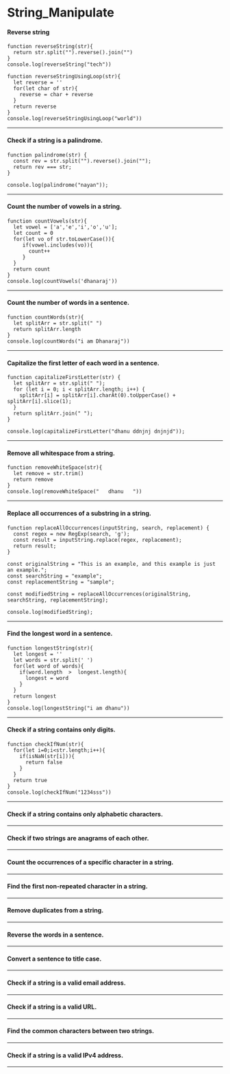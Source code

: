 # String_Manipulate
#### Reverse string
```
function reverseString(str){
  return str.split("").reverse().join("")
}
console.log(reverseString("tech"))
```
```
function reverseStringUsingLoop(str){
  let reverse = ''
  for(let char of str){
    reverse = char + reverse
  }
  return reverse
}
console.log(reverseStringUsingLoop("world"))
```
---
####  Check if a string is a palindrome.
```
function palindrome(str) {
  const rev = str.split("").reverse().join("");
  return rev === str;
}

console.log(palindrome("nayan"));
```
---
####  Count the number of vowels in a string.
```
function countVowels(str){
  let vowel = ['a','e','i','o','u'];
  let count = 0
  for(let vo of str.toLowerCase()){
     if(vowel.includes(vo)){
       count++
     }
  }
  return count
}
console.log(countVowels('dhanaraj'))
```
---
####  Count the number of words in a sentence.
```
function countWords(str){
  let splitArr = str.split(" ")
  return splitArr.length
}
console.log(countWords("i am Dhanaraj"))
```
---
####  Capitalize the first letter of each word in a sentence.
```
function capitalizeFirstLetter(str) {
  let splitArr = str.split(" ");
  for (let i = 0; i < splitArr.length; i++) {
    splitArr[i] = splitArr[i].charAt(0).toUpperCase() + splitArr[i].slice(1);
  }
  return splitArr.join(" "); 
}

console.log(capitalizeFirstLetter("dhanu ddnjnj dnjnjd"));
```
---
####  Remove all whitespace from a string.
```
function removeWhiteSpace(str){
  let remove = str.trim()
  return remove
}
console.log(removeWhiteSpace("   dhanu   "))
```
---
####  Replace all occurrences of a substring in a string.
```
function replaceAllOccurrences(inputString, search, replacement) {
  const regex = new RegExp(search, 'g');
  const result = inputString.replace(regex, replacement);
  return result;
}

const originalString = "This is an example, and this example is just an example.";
const searchString = "example";
const replacementString = "sample";

const modifiedString = replaceAllOccurrences(originalString, searchString, replacementString);

console.log(modifiedString);
```
---

####  Find the longest word in a sentence.
```
function longestString(str){
  let longest = ''
  let words = str.split(' ')
  for(let word of words){
    if(word.length  >  longest.length){
      longest = word
    }
  }
  return longest
}
console.log(longestString("i am dhanu"))
```
---

####  Check if a string contains only digits.
```
function checkIfNum(str){
  for(let i=0;i<str.length;i++){
    if(isNaN(str[i])){
      return false
    }
  }
  return true
}
console.log(checkIfNum("1234sss"))
```
---

####  Check if a string contains only alphabetic characters.

---

####  Check if two strings are anagrams of each other.
---

####  Count the occurrences of a specific character in a string.
---

####  Find the first non-repeated character in a string.
---

####  Remove duplicates from a string.
---

####  Reverse the words in a sentence.
---

####  Convert a sentence to title case.
---

####  Check if a string is a valid email address.
---

####  Check if a string is a valid URL.
---

####  Find the common characters between two strings.
---

####  Check if a string is a valid IPv4 address.
---


